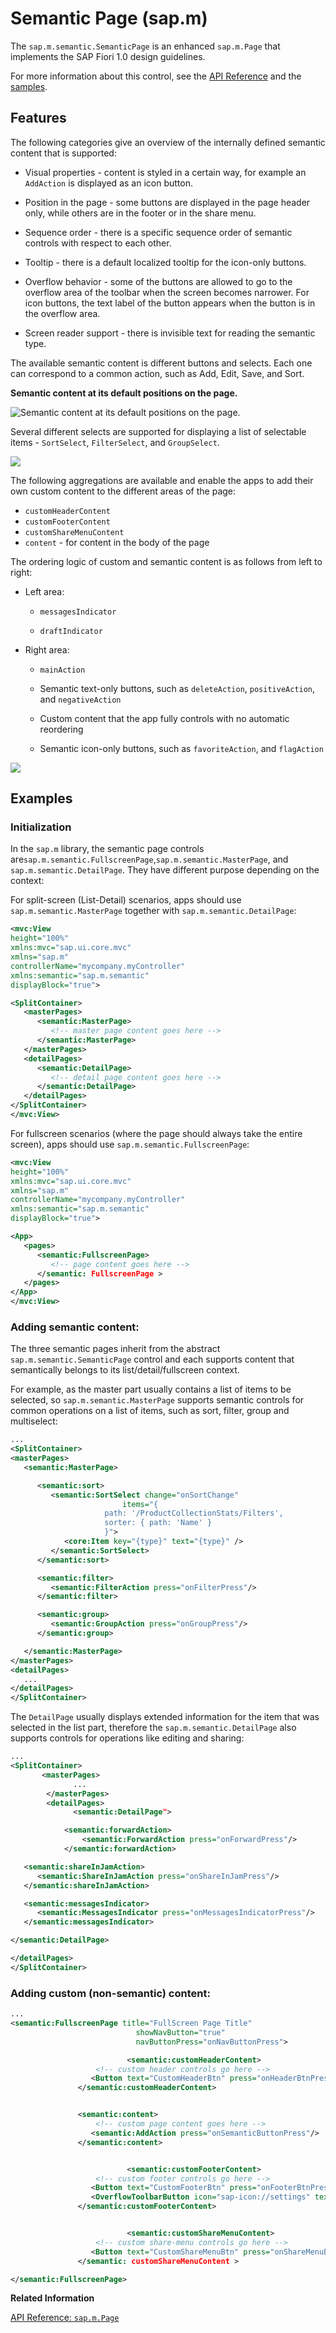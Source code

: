 <!-- loio4a97a07ec8f5441d901994d82eaab1f5 -->

# Semantic Page \(sap.m\)

The `sap.m.semantic.SemanticPage` is an enhanced `sap.m.Page` that implements the SAP Fiori 1.0 design guidelines.

For more information about this control, see the [API Reference](https://ui5.sap.com/#/api/sap.m.semantic.SemanticPage) and the [samples](https://ui5.sap.com/#/entity/sap.m.semantic.SemanticPage).



<a name="loio4a97a07ec8f5441d901994d82eaab1f5__section_egg_t4d_zz"/>

## Features

The following categories give an overview of the internally defined semantic content that is supported:

-   Visual properties - content is styled in a certain way, for example an `AddAction` is displayed as an icon button.

-   Position in the page - some buttons are displayed in the page header only, while others are in the footer or in the share menu.

-   Sequence order - there is a specific sequence order of semantic controls with respect to each other.

-   Tooltip - there is a default localized tooltip for the icon-only buttons.

-   Overflow behavior - some of the buttons are allowed to go to the overflow area of the toolbar when the screen becomes narrower. For icon buttons, the text label of the button appears when the button is in the overflow area.

-   Screen reader support - there is invisible text for reading the semantic type.


The available semantic content is different buttons and selects. Each one can correspond to a common action, such as Add, Edit, Save, and Sort.

  
  
**Semantic content at its default positions on the page.**

 ![](images/sap_m_SemanticPage_master-detail_1632fd5.png "Semantic content at its default positions on the page.") 

Several different selects are supported for displaying a list of selectable items - `SortSelect`, `FilterSelect`, and `GroupSelect`.

![](images/sap_m_SemanticPage_selects_d37b29b.png)

The following aggregations are available and enable the apps to add their own custom content to the different areas of the page:

-   `customHeaderContent`
-   `customFooterContent`
-   `customShareMenuContent`
-   `content` - for content in the body of the page

The ordering logic of custom and semantic content is as follows from left to right:

-   Left area:

    -   `messagesIndicator`

    -   `draftIndicator`


-   Right area:

    -   `mainAction`

    -   Semantic text-only buttons, such as `deleteAction`, `positiveAction`, and `negativeAction`

    -   Custom content that the app fully controls with no automatic reordering

    -   Semantic icon-only buttons, such as `favoriteAction`, and `flagAction`



![](images/sap_m_SemanticPage_content_order_4c04af6.png)



<a name="loio4a97a07ec8f5441d901994d82eaab1f5__section_gfg_hqd_zz"/>

## Examples



### Initialization

In the `sap.m` library, the semantic page controls are`sap.m.semantic.FullscreenPage`,`sap.m.semantic.MasterPage`, and `sap.m.semantic.DetailPage`. They have different purpose depending on the context:

For split-screen \(List-Detail\) scenarios, apps should use `sap.m.semantic.MasterPage` together with `sap.m.semantic.DetailPage`:

```xml
<mvc:View
height="100%"
xmlns:mvc="sap.ui.core.mvc"
xmlns="sap.m"
controllerName="mycompany.myController"
xmlns:semantic="sap.m.semantic"
displayBlock="true">

<SplitContainer>
   <masterPages>
      <semantic:MasterPage>
         <!-- master page content goes here -->
      </semantic:MasterPage>
   </masterPages>
   <detailPages>
      <semantic:DetailPage>
         <!-- detail page content goes here -->
      </semantic:DetailPage>
   </detailPages>
</SplitContainer>
</mvc:View>
```

For fullscreen scenarios \(where the page should always take the entire screen\), apps should use `sap.m.semantic.FullscreenPage`:

```xml
<mvc:View
height="100%"
xmlns:mvc="sap.ui.core.mvc"
xmlns="sap.m"
controllerName="mycompany.myController"
xmlns:semantic="sap.m.semantic"
displayBlock="true">

<App>
   <pages>
      <semantic:FullscreenPage>
         <!-- page content goes here -->
      </semantic: FullscreenPage >
   </pages>
</App>
</mvc:View>
```



### Adding semantic content:

The three semantic pages inherit from the abstract `sap.m.semantic.SemanticPage` control and each supports content that semantically belongs to its list/detail/fullscreen context.

For example, as the master part usually contains a list of items to be selected, so `sap.m.semantic.MasterPage` supports semantic controls for common operations on a list of items, such as sort, filter, group and multiselect:

```xml
...
<SplitContainer>
<masterPages>
   <semantic:MasterPage>

      <semantic:sort>
         <semantic:SortSelect change="onSortChange"
                         items="{
                     path: '/ProductCollectionStats/Filters',
                     sorter: { path: 'Name' }
                     }">
            <core:Item key="{type}" text="{type}" />
         </semantic:SortSelect>
      </semantic:sort>

      <semantic:filter>
         <semantic:FilterAction press="onFilterPress"/>
      </semantic:filter>

      <semantic:group>
         <semantic:GroupAction press="onGroupPress"/>
      </semantic:group>

   </semantic:MasterPage>
</masterPages>
<detailPages>
   ...
</detailPages>
</SplitContainer>
```

The `DetailPage` usually displays extended information for the item that was selected in the list part, therefore the `sap.m.semantic.DetailPage` also supports controls for operations like editing and sharing:

```xml
...
<SplitContainer>
       <masterPages>
              ...
        </masterPages>
        <detailPages>
              <semantic:DetailPage">

            <semantic:forwardAction>
                <semantic:ForwardAction press="onForwardPress"/>
            </semantic:forwardAction>

   <semantic:shareInJamAction>
      <semantic:ShareInJamAction press="onShareInJamPress"/>
   </semantic:shareInJamAction>

   <semantic:messagesIndicator>
      <semantic:MessagesIndicator press="onMessagesIndicatorPress"/>
   </semantic:messagesIndicator>

</semantic:DetailPage>

</detailPages>
</SplitContainer>
```



### Adding custom \(non-semantic\) content:

```xml
...
<semantic:FullscreenPage title="FullScreen Page Title"
                            showNavButton="true"
                            navButtonPress="onNavButtonPress">

                          <semantic:customHeaderContent>
                   <!-- custom header controls go here -->
                  <Button text="CustomHeaderBtn" press="onHeaderBtnPress"/>
               </semantic:customHeaderContent>


               <semantic:content>
                   <!-- custom page content goes here -->
                  <semantic:AddAction press="onSemanticButtonPress"/>
               </semantic:content>


                          <semantic:customFooterContent>
                   <!-- custom footer controls go here -->
                  <Button text="CustomFooterBtn" press="onFooterBtnPress"/>
                  <OverflowToolbarButton icon="sap-icon://settings" text="Settings" press="onSettingsPress"/>
               </semantic:customFooterContent>


                          <semantic:customShareMenuContent>
                   <!-- custom share-menu controls go here -->
                  <Button text="CustomShareMenuBtn" press="onShareMenuBtnPress"/>
               </semantic: customShareMenuContent >

</semantic:FullscreenPage>
```

**Related Information**  


[API Reference: `sap.m.Page`](https://ui5.sap.com/#/api/sap.m.Page)

